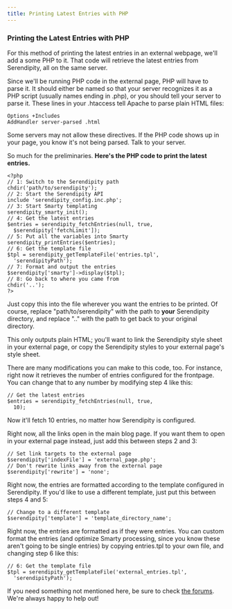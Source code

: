 ```yaml
---
title: Printing Latest Entries with PHP
---
```


### Printing the Latest Entries with PHP

For this method of printing the latest entries in an external webpage, we'll add a some PHP to it.  That code will retrieve the latest entries from Serendipity, all on the same server.

Since we'll be running PHP code in the external page, PHP will have to parse it.  It should either be named so that your server recognizes it as a PHP script (usually names ending in .php), or you should tell your server to parse it.  These lines in your .htaccess tell Apache to parse plain HTML files:

```
Options +Includes
AddHandler server-parsed .html
```

Some servers may not allow these directives.  If the PHP code shows up in your page, you know it's not being parsed.  Talk to your server.

So much for the preliminaries. **Here's the PHP code to print the latest entries.**

```
<?php
// 1: Switch to the Serendipity path
chdir('path/to/serendipity');
// 2: Start the Serendipity API
include 'serendipity_config.inc.php';
// 3: Start Smarty templating
serendipity_smarty_init();
// 4: Get the latest entries
$entries = serendipity_fetchEntries(null, true,
  $serendipity['fetchLimit']);
// 5: Put all the variables into Smarty
serendipity_printEntries($entries);
// 6: Get the template file
$tpl = serendipity_getTemplateFile('entries.tpl',
  'serendipityPath');
// 7: Format and output the entries
$serendipity['smarty']->display($tpl);
// 8: Go back to where you came from
chdir('..');
?>
```

Just copy this into the file wherever you want the entries to be printed.  Of course, replace "path/to/serendipity" with the path to **your** Serendipity directory, and replace ".." with the path to get back to your original directory.

This only outputs plain HTML; you'll want to link the Serendipity style sheet in your external page, or copy the Serendipity styles to your external page's style sheet.

There are many modifications you can make to this code, too.  For instance, right now it retrieves the number of entries configured for the frontpage.  You can change that to any number by modifying step 4 like this:

```
// Get the latest entries
$entries = serendipity_fetchEntries(null, true,
  10);
```

Now it'll fetch 10 entries, no matter how Serendipity is configured.

Right now, all the links open in the main blog page.  If you want them to open in your external page instead, just add this between steps 2 and 3:

```
// Set link targets to the external page
$serendipity['indexFile'] = 'external_page.php';
// Don't rewrite links away from the external page
$serendipity['rewrite'] = 'none';
```

Right now, the entries are formatted according to the template configured in Serendipity.  If you'd like to use a different template, just put this between steps 4 and 5:

```
// Change to a different template
$serendipity['template'] = 'template_directory_name';
```

Right now, the entries are formatted as if they were entries.  You can custom format the entries (and optimize Smarty processing, since you know these aren't going to be single entries) by copying entries.tpl to your own file, and changing step 6 like this:

```
// 6: Get the template file
$tpl = serendipity_getTemplateFile('external_entries.tpl',
  'serendipityPath');
```

If you need something not mentioned here, be sure to check [the forums](http://board.s9y.org/).  We're always happy to help out!